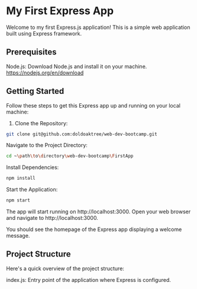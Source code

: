 # My First Express App

Welcome to my first Express.js application! This is a simple web application built using Express framework.

## Prerequisites

Node.js: 
Download Node.js and install it on your machine. https://nodejs.org/en/download

## Getting Started

Follow these steps to get this Express app up and running on your local machine:

1. Clone the Repository:

```bash
git clone git@github.com:doldoaktree/web-dev-bootcamp.git
```
Navigate to the Project Directory:

```bash
cd ~\path\to\directory\web-dev-bootcamp\FirstApp
```
Install Dependencies:

```bash
npm install
```
Start the Application:

```bash
npm start
```

The app will start running on http://localhost:3000.
Open your web browser and navigate to http://localhost:3000.

You should see the homepage of the Express app displaying a welcome message.


## Project Structure
Here's a quick overview of the project structure:

index.js: Entry point of the application where Express is configured.
